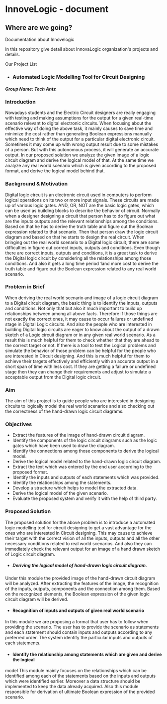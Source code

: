 # InnoveLogic - document
## Where are we going?
Documentation about Innovelogic

In this repository give detail about InnovaLogic organization's projects and details.

Our Project List
- ### Automated Logic Modelling Tool for Circuit Designing

##### Group Name: Tech Antz

### Introduction
Nowadays students and the Electric Circuit designers are really engaging with testing and
making assumptions for the output for a given real-time scenario relevant to digital
electronic circuits. When focusing about the effective way of doing the above task, it mainly
causes to save time and minimize the cost rather than generating Boolean expressions
manually which need to think of the output for a particular digital electronic circuit.
Sometimes it may come up with wrong output result due to some mistakes of a person. But
with this autonomous process, it will generate an accurate output.
In our proposed solution we analyze the given image of a logic circuit diagram and derive
the logical model of that. At the same time we analyze any real world scenario which is
given according to the proposed format, and derive the logical model behind that.

### Background & Motivation
Digital logic circuit is an electronic circuit used in computers to perform logical operations
on its two or more input signals. These circuits are made up of various logic gates. AND,
OR, NOT are the basic logic gates, which can be used as building blocks to describe the
behavior of circuit. Normally when a designer designing a circuit that person has to do
figure out what are the inputs outputs and the relevant relationships among the conditions.
Based on that he has to derive the truth table and figure out the Boolean expression related to
that scenario. Then that person draw the logic circuit diagram and based on that he starts to
design the real circuit.
When bringing out the real world scenario to a Digital logic circuit, there are some
difficulties in figure out correct inputs, outputs and conditions. Even though there are correct
inputs, outputs and conditions, it is a great task to derive the Digital logic circuit by
considering all the relationships among those conditions. And also it gets a long time period
1and more cost to derive the truth table and figure out the Boolean expression related to any
real world scenario.

### Problem in Brief
When deriving the real world scenario and image of a logic circuit diagram to a Digital
circuit diagram, the basic thing is to identify the inputs, outputs and conditions. Not only that
but also it much important to build up relationships between among all above facts.
Therefore if those things are not exactly the correct ones, it may cause to occur failures or
undefined stage in Digital Logic circuits. And also the people who are interested in building
Digital logic circuits are eager to know about the output of a drawn sketch of a Logic circuit
diagram or in any given real world scenario. As a result this is much helpful for them to
check whether that they are ahead to the correct target or not.
If there is a tool to test the Logical problems and simulate the behavior of those problem can
be helpful for the people who are interested in Circuit designing. And this is much helpful
for them to achieve their targets effectively and efficiently with an accurate output in a short
span of time with less cost. If they are getting a failure or undefined stage then they can
change their requirements and adjust to simulate a acceptable output from the Digital logic
circuit.

### Aim
The aim of this project is to guide people who are interested in designing circuits to
logically model the real world scenarios and also checking out the correctness of the
hand-drawn logic circuit diagrams.

### Objectives

- Extract the features of the image of hand-drawn circuit diagram.
- Identify the components of the logic circuit diagrams such as the logic gates which have been used to draw the diagram.
- Identify the connections among those components to derive the logical model.
- Derive the logical model related to the hand-drawn logic circuit diagram.
- Extract the text which was entered by the end user according to the proposed format.
- Identify the inputs and outputs of each statements which was provided.
- Identify the relationships among the statements.
- Develop a structure which helps to model the extracted data.
- Derive the logical model of the given scenario.
- Evaluate the proposed system and verify it with the help of third party.

### Proposed Solution
The proposed solution for the above problem is to introduce a automated logic modelling
tool for circuit designing to get a vast advantage for the ones who are interested in Circuit
designing. This may cause to achieve their target with the correct vision of all the inputs,
outputs and all the other necessary conditions related to real world scenarios. And also they
can immediately check the relevant output for an image of a hand drawn sketch of Logic
circuit diagram.

- ##### Deriving the logical model of hand-drawn logic circuit diagram. 
Under this module the provided image of the hand-drawn circuit diagram will be
analyzed. After extracting the features of the image, the recognition of the inputs,
outputs, components and the connection among them. Based on the recognized elements,
the Boolean expression of the given logic circuit diagram will be derived.

- #### Recognition of inputs and outputs of given real world scenario
In this module we are proposing a format that user has to follow when providing the
scenario. The user has to provide the scenario as statements and each statement should
contain inputs and outputs according to any preferred order. The system identify the
particular inputs and outputs of each statements.

- #### Identify the relationship among statements which are given and derive the logical
model
This module mainly focuses on the relationships which can be identified among each of
the statements based on the inputs and outputs which were identified earlier. Moreover a
data structure should be implemented to keep the data already acquired. Also this module
responsible for derivation of ultimate Boolean expression of the provided scenario.

